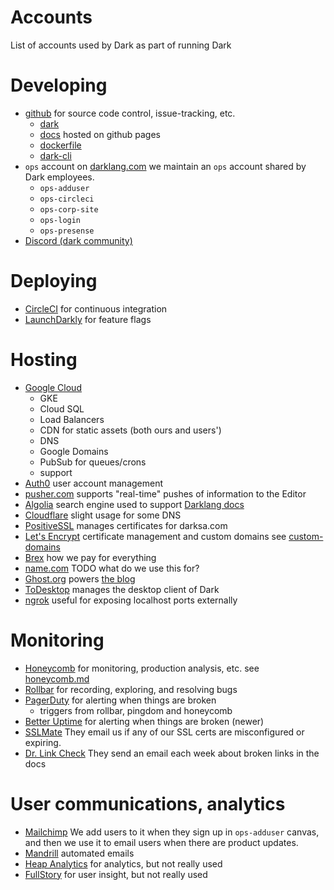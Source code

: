 # Accounts

List of accounts used by Dark as part of running Dark

# Developing

- [github](https://github.com/darklang)
  for source code control, issue-tracking, etc.
  - [dark](https://github.com/darklang/dark)
  - [docs](https://github.com/darklang/docs)
    hosted on github pages
  - [dockerfile](https://github.com/darklang/dockerfile)
  - [dark-cli](https://github.com/darklang/dark-cli)
- `ops` account on [darklang.com](https://darklang.com)
  we maintain an `ops` account shared by Dark employees.
  - `ops-adduser`
  - `ops-circleci`
  - `ops-corp-site`
  - `ops-login`
  - `ops-presense`
- [Discord (dark community)](https://darklang.com/discord-invite)

# Deploying

- [CircleCI](https://app.circleci.com/pipelines/github/darklang) for continuous integration
- [LaunchDarkly](https://launchdarkly.com) for feature flags

# Hosting

- [Google Cloud](http://cloud.google.com)
  - GKE
  - Cloud SQL
  - Load Balancers
  - CDN for static assets (both ours and users')
  - DNS
  - Google Domains
  - PubSub for queues/crons
  - support
- [Auth0](https://manage.auth0.com/dashboard) user account management
- [pusher.com](https://dashboard.pusher.com/apps) supports "real-time" pushes of information to the Editor
- [Algolia](https://www.algolia.com) search engine used to support [Darklang docs](https://docs.darklang.com)
- [Cloudflare](https://cloudflare.com) slight usage for some DNS
- [PositiveSSL](https://www.positivessl.com) manages certificates for darksa.com
- [Let's Encrypt](https://letsencrypt.org) certificate management and custom domains
  see [custom-domains](./custom-domains.md)
- [Brex](https://www.brex.com) how we pay for everything
- [name.com](http://name.com) TODO what do we use this for?
- [Ghost.org](https://ghost.org) powers [the blog](https://blog.darklang.com)
- [ToDesktop](https://todesktop.com) manages the desktop client of Dark
- [ngrok](https://ngrok.com) useful for exposing localhost ports externally

# Monitoring

- [Honeycomb](https://honeycomb.io) for monitoring, production analysis, etc.
  see [honeycomb.md](./honeycomb.md)
- [Rollbar](https://rollbar.com) for recording, exploring, and resolving bugs
- [PagerDuty](https://pagerduty.com) for alerting when things are broken
  - triggers from rollbar, pingdom and honeycomb
- [Better Uptime](https://betteruptime.com) for alerting when things are broken (newer)
- [SSLMate](https://sslmate.com) They email us if any of our SSL certs are misconfigured or expiring.
- [Dr. Link Check](https://drlinkcheck.com) They send an email each week about broken links in the docs

# User communications, analytics

- [Mailchimp](https://mailchimp.com) We add users to it when they sign up in `ops-adduser` canvas, and then we use it to email users when there are product updates.
- [Mandrill](https://mandrillapp.com) automated emails
- [Heap Analytics](https://heap.io) for analytics, but not really used
- [FullStory](https://fullstory.com) for user insight, but not really used
